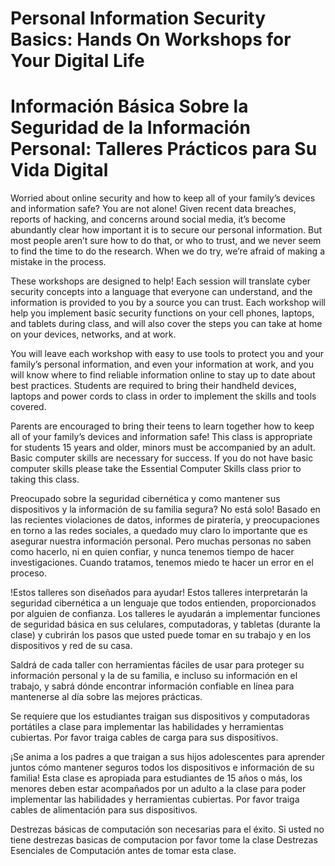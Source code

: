 # Personal Information Security Basics: Hands On Workshops for Your Digital Life
# Información Básica Sobre la Seguridad de la Información Personal: Talleres Prácticos para Su Vida Digital

Worried about online security and how to keep all of your family’s devices and information safe? 
You are not alone! Given recent data breaches, reports of hacking, and concerns around social media, it’s become abundantly clear how important it is to secure our personal information. But most people aren’t sure how to do that, or who to trust, and we never seem to find the time to do the research. When we do try, we’re afraid of making a mistake in the process.

These workshops are designed to help! Each session will translate cyber security concepts into a language that everyone can understand, and the information is provided to you by a source you can trust. Each workshop will help you implement basic security functions on your cell phones, laptops, and tablets during class, and will also cover the steps you can take at home on your devices, networks, and at work.

You will leave each workshop with easy to use tools to protect you and your family’s personal information, and even your information at work, and you will know where to find reliable information online to stay up to date about best practices.
Students are required to bring their handheld devices, laptops and power cords to class in order to implement the skills and tools covered. 

Parents are encouraged to bring their teens to learn together how to keep all of your family’s devices and information safe! This class is appropriate for students 15 years and older, minors must be accompanied by an adult.
Basic computer skills are necessary for success. If you do not have basic computer skills please take the Essential Computer Skills class prior to taking this class.

Preocupado sobre la seguridad cibernética y como mantener sus dispositivos y la información de su familia segura? No está solo! Basado en las recientes violaciones de datos, informes de piratería, y preocupaciones en torno a las redes sociales, a quedado muy claro lo importante que es asegurar nuestra información personal. Pero muchas personas no saben como hacerlo, ni en quien confiar, y nunca tenemos tiempo de hacer investigaciones. Cuando tratamos, tenemos miedo te hacer un error en el proceso.

!Estos talleres son diseñados para ayudar! Estos talleres interpretarán la seguridad cibernética a un lenguaje que todos entienden, proporcionados por alguien de confianza. Los talleres le ayudarán a implementar funciones de seguridad básica en sus celulares, computadoras, y tabletas (durante la clase) y cubrirán los pasos que usted puede tomar en su trabajo y en los dispositivos y red de su casa.

Saldrá de cada taller con herramientas fáciles de usar para proteger su información personal y la de su familia, e incluso su información en el trabajo, y sabrá dónde encontrar información confiable en línea para mantenerse al día sobre las mejores prácticas.

Se requiere que los estudiantes traigan sus dispositivos y computadoras portátiles a clase para implementar las habilidades y herramientas cubiertas. Por favor traiga cables de carga para sus dispositivos.

¡Se anima a los padres a que traigan a sus hijos adolescentes para aprender juntos cómo mantener seguros todos los dispositivos e información de su familia! Esta clase es apropiada para estudiantes de 15 años o más, los menores deben estar acompañados por un adulto a la clase para poder implementar las habilidades y herramientas cubiertas. Por favor traiga cables de alimentación para sus dispositivos.

Destrezas básicas de computación son necesarias para el éxito. Si usted no tiene destrezas basicas de computacion por favor tome la clase Destrezas Esenciales de Computación antes de tomar esta clase.   
